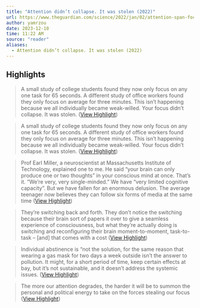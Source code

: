 ```yaml
---
title: "Attention didn’t collapse. It was stolen (2022)"
url: https://www.theguardian.com/science/2022/jan/02/attention-span-focus-screens-apps-smartphones-social-media
author: yamrzou
date: 2023-12-10
time: 11:22 AM
source: "reader"
aliases:
  - Attention didn’t collapse. It was stolen (2022)
---
```

## Highlights
> A small study of college students found they now only focus on any one task for 65 seconds. A different study of office workers found they only focus on average for three minutes. This isn’t happening because we all individually became weak-willed. Your focus didn’t collapse. It was stolen. ([View Highlight](https://read.readwise.io/read/01h8tzcsea8kyfaepkrve433fz))

> A small study of college students found they now only focus on any one task for 65 seconds. A different study of office workers found they only focus on average for three minutes. This isn’t happening because we all individually became weak-willed. Your focus didn’t collapse. It was stolen. ([View Highlight](https://read.readwise.io/read/01h8tzd07fgwczcg76k89afd7m))

> Prof Earl Miller, a neuroscientist at Massachusetts Institute of Technology, explained one to me. He said “your brain can only produce one or two thoughts” in your conscious mind at once. That’s it. “We’re very, very single-minded.” We have “very limited cognitive capacity”. But we have fallen for an enormous delusion. The average teenager now believes they can follow six forms of media at the same time ([View Highlight](https://read.readwise.io/read/01h8tzg6ezm726mjex9d9ypfqr))

> They’re switching back and forth. They don’t notice the switching because their brain sort of papers it over to give a seamless experience of consciousness, but what they’re actually doing is switching and reconfiguring their brain moment-to-moment, task-to-task – [and] that comes with a cost ([View Highlight](https://read.readwise.io/read/01h8tzgscct9kw79mv6xy9khcp))

> Individual abstinence is “not the solution, for the same reason that wearing a gas mask for two days a week outside isn’t the answer to pollution. It might, for a short period of time, keep certain effects at bay, but it’s not sustainable, and it doesn’t address the systemic issues. ([View Highlight](https://read.readwise.io/read/01h8tzrxzvsa1wgenc9vj7eheg))

> The more our attention degrades, the harder it will be to summon the personal and political energy to take on the forces stealing our focus ([View Highlight](https://read.readwise.io/read/01h8v000v5ewmqxwnz5x8y5nv0))

